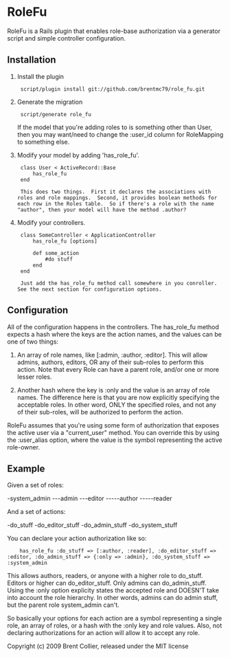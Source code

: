 # RoleFu #

RoleFu is a Rails plugin that enables role-base authorization via a generator script and simple controller configuration.

## Installation ##

1. Install the plugin

		script/plugin install git://github.com/brentmc79/role_fu.git

2. Generate the migration

		script/generate role_fu
	
	If the model that you're adding roles to is something other than User, then you may want/need to change the :user_id column for RoleMapping to something else.

3. Modify your model by adding 'has_role_fu'.

		class User < ActiveRecord::Base
			has_role_fu
		end
	
		This does two things.  First it declares the associations with roles and role mappings.  Second, it provides boolean methods for each row in the Roles table.  So if there's a role with the name "author", then your model will have the method .author?

4. Modify your controllers.

		class SomeController < ApplicationController
			has_role_fu [options]
		
			def	some_action
				#do stuff
			end
		end

		Just add the has_role_fu method call somewhere in you conroller.  See the next section for configuration options.

## Configuration ##

All of the configuration happens in the controllers.  The has_role_fu method expects a hash where the keys are the action names, and the values can be one of two things:

1. An array of role names, like [:admin, :author, :editor].  This will allow admins, authors, editors, OR any of their sub-roles to perform this action.  Note that every Role can have a parent role, and/or one or more lesser roles.

2. Another hash where the key is :only and the value is an array of role names.  The difference here is that you are now explicitly specifying the acceptable roles.  In other word, ONLY the specified roles, and not any of their sub-roles, will be authorized to perform the action.

RoleFu assumes that you're using some form of authorization that exposes the active user via a "current_user" method.  You can override this by using the :user_alias option, where the value is the symbol representing the active role-owner.  

## Example ##

Given a set of roles:

-system_admin
---admin
---editor
-----author
-----reader
	
And a set of actions:

-do_stuff
-do_editor_stuff
-do_admin_stuff
-do_system_stuff
	
You can declare your action authorization like so:

		has_role_fu :do_stuff => [:author, :reader], :do_editor_stuff => :editor, :do_admin_stuff => {:only => :admin}, :do_system_stuff => :system_admin

This allows authors, readers, or anyone with a higher role to do_stuff.  Editors or higher can do_editor_stuff.  Only admins can do_admin_stuff.  Using the :only option explicity states the accepted role and DOESN'T take into account the role hierarchy.  In other words, admins can do admin stuff, but the parent role system_admin can't.

So basically your options for each action are a symbol representing a single role, an array of roles, or a hash with the :only key and role values.  Also, not declaring authorizations for an action will allow it to accept any role.


Copyright (c) 2009 Brent Collier, released under the MIT license

